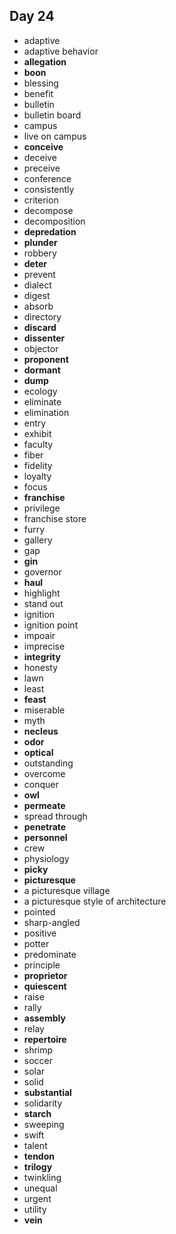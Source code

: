 ## Day 24

- adaptive
- adaptive behavior
- **allegation**
- **boon**
- blessing
- benefit
- bulletin
- bulletin board
- campus
- live on campus
- **conceive**
- deceive
- preceive
- conference
- consistently
- criterion
- decompose
- decomposition
- **depredation**
- **plunder**
- robbery
- **deter**
- prevent
- dialect
- digest
- absorb
- directory
- **discard**
- **dissenter**
- objector
- **proponent**
- **dormant**
- **dump**
- ecology
- eliminate
- elimination
- entry
- exhibit
- faculty
- fiber
- fidelity
- loyalty
- focus
- **franchise**
- privilege
- franchise store
- furry
- gallery
- gap
- **gin**
- governor
- **haul**
- highlight
- stand out
- ignition
- ignition point
- impoair
- imprecise
- **integrity**
- honesty
- lawn
- least
- **feast**
- miserable
- myth
- **necleus**
- **odor**
- **optical**
- outstanding
- overcome
- conquer
- **owl**
- **permeate**
- spread through
- **penetrate**
- **personnel**
- crew
- physiology
- **picky**
- **picturesque**
- a picturesque village
- a picturesque style of architecture
- pointed
- sharp-angled
- positive
- potter
- predominate
- principle
- **proprietor**
- **quiescent**
- raise
- rally
- **assembly**
- relay
- **repertoire**
- shrimp
- soccer
- solar
- solid
- **substantial**
- solidarity
- **starch**
- sweeping
- swift
- talent
- **tendon**
- **trilogy**
- twinkling
- unequal
- urgent
- utility
- **vein**


